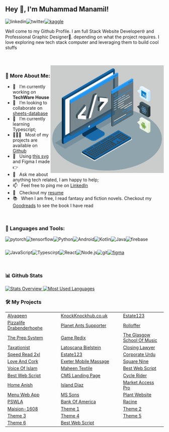 ## Hey 👋, I'm Muhammad Manamil!
<a href='https://www.linkedin.com/in/rahul-jha98/'><img align='left' alt="linkedin" src="https://raw.githubusercontent.com/rahul-jha98/rahul-jha98/561d474902b59c7429ec22bb73e225696c27b202/assets/linkedin.svg" height='18px'/></a>
<a href='https://twitter.com/jharahul98/'><img align='left' alt="twitter" src="https://raw.githubusercontent.com/rahul-jha98/rahul-jha98/561d474902b59c7429ec22bb73e225696c27b202/assets/twitter.svg" height='18px'/></a>
<a href='https://www.kaggle.com/rahuljha98/'><img alt="kaggle" src="https://raw.githubusercontent.com/rahul-jha98/rahul-jha98/561d474902b59c7429ec22bb73e225696c27b202/assets/kaggle.svg" height='18px'/></a>

Well come to my Github Profile. I am full Stack Website Developer🌐 and Professional Graphic Designer🎨. depending on what the project requires. I love exploring new tech stack computer and leveraging them to build cool stuffs

<br/>
<br/>

<img align="right" alt="GIF" src="https://github.com/manamil-coder/manamil-coder/blob/main/images/techstack.gif" width="360px"/>
  
### 🧐 More About Me:

- 🔭 &nbsp; I’m currently working on **TechWare House**
- 🤝 &nbsp; I’m looking to collaborate on [sheets-database](https://github.com/rahul-jha98/sheets-database)
- 🌱 &nbsp; I’m currently learning Typescript; 
- 👨🏻‍💻 &nbsp; Most of my projects are available on [Github](https://github.com/rahul-jha98?tab=repositories)
- 🎨 &nbsp; Using [this svg](https://storyset.com/illustration/javascript-frameworks/amico) and Figma I made 👉
- 💬 &nbsp; Ask me about anything tech related, I am happy to help;
- 📫 &nbsp; Feel free to ping me on [LinkedIn](https://www.linkedin.com/in/rahul-jha98/)
- 📝 &nbsp; Checkout my [resume](https://drive.google.com/file/d/1ZpR5pVBTnl_Qybq7GE3MGy1SB1JehVSE/view?usp=sharing)
- 📚 &nbsp; When I am free, I read fantasy and fiction novels. Checkout my [Goodreads](https://www.goodreads.com/rahul-jha98) to see the book I have read

<br>

### 🔨 Languages and Tools:
<a href="https://pytorch.org/" target="_blank"> <img align="left" src="https://raw.githubusercontent.com/rahul-jha98/github_readme_icons/main/language_and_tools/square/pytorch/pytorch.svg" alt="pytorch" height="42px"/> </a> 
<a href="https://www.tensorflow.org" target="_blank"> <img align="left" src="https://raw.githubusercontent.com/rahul-jha98/github_readme_icons/main/language_and_tools/square/tensorflow/tensorflow.svg" alt="tensorflow" height="42px"/> </a> 
<a href="https://www.python.org" target="_blank"><img align="left" alt="Python" height ="42px" src="https://raw.githubusercontent.com/rahul-jha98/github_readme_icons/main/language_and_tools/square/python/python.svg"></a>
<a href="https://developer.android.com" target="_blank"> <img align="left" alt="Android" height ="42px" src="https://raw.githubusercontent.com/rahul-jha98/github_readme_icons/main/language_and_tools/square/android/android.svg"> </a>
<a href="https://kotlinlang.org" target="_blank"><img align="left" alt="Kotlin" height ="42px" src="https://raw.githubusercontent.com/rahul-jha98/github_readme_icons/main/language_and_tools/square/kotlin/kotlin.svg"></a>
<a href="https://www.java.com" target="_blank"><img align="left" alt="Java" height ="42px" src="https://raw.githubusercontent.com/rahul-jha98/github_readme_icons/main/language_and_tools/square/java/java.svg"></a>
<a href="https://firebase.google.com/" target="_blank"> <img align="left" src="https://raw.githubusercontent.com/rahul-jha98/github_readme_icons/main/language_and_tools/square/firebase/firebase.svg" alt="firebase" height ="42px"/> </a>
<a href="https://developer.mozilla.org/en-US/docs/Web/JavaScript" target="_blank"> <img align="left" alt="JavaScript" height ="42px"  src="https://raw.githubusercontent.com/rahul-jha98/github_readme_icons/main/language_and_tools/square/javascript/javascript.svg"> </a>
<a href="https://www.typescriptlang.org/" target="_blank"><img align="left" alt="Typescirpt" height ="42px" src="https://raw.githubusercontent.com/rahul-jha98/github_readme_icons/main/language_and_tools/square/typescript/typescript.svg"></a>
<a href="https://reactjs.org/" target="_blank"> <img align="left" alt="React" height ="42px" src="https://raw.githubusercontent.com/rahul-jha98/github_readme_icons/main/language_and_tools/square/react/react.svg"></a>
<a href="https://nodejs.org" target="_blank"><img align="left" alt="Node.js" height ="42px" src="https://raw.githubusercontent.com/rahul-jha98/github_readme_icons/main/language_and_tools/square/node/node.svg"></a>
<a href="https://git-scm.com/" target="_blank"> <img src="https://raw.githubusercontent.com/rahul-jha98/github_readme_icons/main/language_and_tools/square/git-scm/git-scm.svg" align="left" alt="git" height='42px'/> </a>
<a href="https://www.figma.com/" target="_blank"> <img src="https://raw.githubusercontent.com/rahul-jha98/github_readme_icons/main/language_and_tools/square/figma/figma.svg" alt="figma" height='42px'/> </a>

<br>

### 📊 Github Stats
<a href='https://github.com/manamil-coder'>
  
![Stats Overview](https://github-readme-stats.vercel.app/api?username=manamil-coder&show_icons=false)
![Most Used Languages](https://github-readme-stats.vercel.app/api/top-langs/?username=manamil-coder&layout=compact)

</a>

### 🛠️ My Projects

<table width=100%>
  <tr>
     <td width="300"><a href="http://alyaqeen.org/" target="_blank">Alyaqeen</a></td>
     <td width="300"><a href="http://knockknockhub.co.uk" target="_blank">KnockKnockhub.co.uk</a></td>
     <td width="300"><a href="http://estate123.com/" target="_blank">Estate123</a></td>
  </tr>
  <tr>
     <td width="300"><a href="http://pizzalife-drabenderhoehe.de/" target="_blank">Pizzalife Drabenderhoehe</a></td>
     <td width="300"><a href="https://planetants-supporter.com/" target="_blank">Planet Ants Supporter</a></td>
     <td width="300"><a href="https://rolloffer.com/" target="_blank">Rolloffer</a></td>
  </tr>
   <tr>
     <td width="300"><a href="http://theprepsystem.com/" target="_blank">The Prep System</a></td>
     <td width="300"><a href="http://gameredix.com/" target="_blank">Game Redix</a></td>
     <td width="300"><a href="http://theglasgowschoolofmusic.co.uk/" target="_blank">The Glasgow School Of Music</a></td>
  </tr>
   <tr>
     <td width="300"><a href="http://taxationist.com/" target="_blank">Taxationist</a></td>
     <td width="300"><a href="http://latoscana-bielstein.de/" target="_blank">Latoscana Bielstein</a></td>
     <td width="300"><a href="https://closinglawyer.ca/" target="_blank">Closing Lawyer</a></td>
  </tr>
   <tr>
     <td width="300"><a href="https://speedread2xl.com/" target="_blank">Speed Read 2xl</a></td>
     <td width="300"><a href="https://estate123.my/" target="_blank">Estate123</a></td>
     <td width="300"><a href="https://www.corporateurdu.com/" target="_blank">Corporate Urdu</a></td>
  </tr>
   <tr>
     <td width="300"><a href="https://loveandcork.com/" target="_blank">Love And Cork</a></td>
     <td width="300"><a href="https://exetermobilemassage.co.uk/" target="_blank">Exeter Mobile Massage</a></td>
     <td width="300"><a href="https://www.squarenine.pk/" target="_blank">Square Nine</a></td>
  </tr>
   <tr>
     <td width="300"><a href="http://voiceofislam.skylite.com/index.php/login" target="_blank">Voice Of Islam</a></td>
     <td width="300"><a href="https://maheentex.com/" target="_blank">Maheen Textile</a></td>
     <td width="300"><a href="http://207.180.236.232/~shakir/bestwebscript/" target="_blank">Best Web Script</a></td>
  </tr>
   <tr>
     <td width="300"><a href="http://207.180.236.232/~shakir/bestwebscript/" target="_blank">Best Web Script</a></td>
     <td width="300"><a href="http://207.180.236.232/~shakir/cms-landing-page/" target="_blank">CMS Landing Page</a></td>
     <td width="300"><a href="http://207.180.236.232/~shakir/cycle-rider/" target="_blank">Cycle Rider</a></td>
  </tr>
   <tr>
     <td width="300"><a href="http://207.180.236.232/~shakir/home-anish/" target="_blank">Home Anish</a></td>
     <td width="300"><a href="http://207.180.236.232/~shakir/island-diaz/" target="_blank">Island Diaz</a></td>
     <td width="300"><a href="http://207.180.236.232/~shakir/market-access-pro/" target="_blank">Market Access Pro</a></td>
  </tr>
   <tr>
     <td width="300"><a href="http://207.180.236.232/~shakir/menu-webapp/" target="_blank">Menu Web App</a></td>
     <td width="300"><a href="http://207.180.236.232/~shakir/mssons/" target="_blank">MS Sons</a></td>
     <td width="300"><a href="http://207.180.236.232/~shakir/plant-website" target="_blank">Plant Website</a></td>
  </tr>
   <tr>
     <td width="300"><a href="http://207.180.236.232/~skylite/pswla/" target="_blank">PSWLA</a></td>
     <td width="300"><a href="http://207.180.236.232/~shakir/bank-of-america/" target="_blank">Bank Of America</a></td>
     <td width="300"><a href="http://207.180.236.232/~shakir/racine/" target="_blank">Racine</a></td>
  </tr>
  <tr>
     <td width="300"><a href="http://207.180.236.232/~shakir/maision-1608/" target="_blank">Maision-1608</a></td>
    <td width="300"><a href="http://207.180.236.232/~shakir/theme-1/" target="_blank">Theme 1</a></td>
    <td width="300"><a href="http://207.180.236.232/~shakir/theme-2/" target="_blank">Theme 2</a></td>
  </tr>
   <tr>
     <td width="300"><a href="http://207.180.236.232/~shakir/theme-3/" target="_blank">Theme 3</a></td>
    <td width="300"><a href="http://207.180.236.232/~shakir/theme-4/" target="_blank">Theme 4</a></td>
    <td width="300"><a href="http://207.180.236.232/~shakir/theme-5/" target="_blank">Theme 5</a></td>
  </tr>
   <tr>
     <td width="300"><a href="http://207.180.236.232/~shakir/theme-6/" target="_blank">Theme 6</a></td>
    <td width="300"><a href="http://207.180.236.232/~shakir/bestwebscript/" target="_blank">Best Web Script</a></td>
    <td width="300"></td>
  </tr>
</table>





